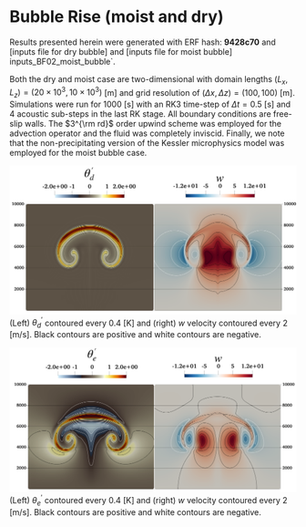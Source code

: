 # Bubble Rise (moist and dry)

Results presented herein were generated with ERF hash: **9428c70** and [inputs file for dry bubble]  and [inputs file for moist bubble]  inputs_BF02_moist_bubble`.
    
Both the dry and moist case are two-dimensional with domain lengths $(L_x, L_z) = (20 \times 10^3, 10\times10^3)$ [m] and grid resolution of $(\Delta x, \Delta z) = (100, 100)$ [m]. Simulations were run for $1000$ [s] with an RK3 time-step of $\Delta t=0.5$ [s] and 4 acoustic sub-steps in the last RK stage. All boundary conditions are free-slip walls. The $3^{\rm rd}$ order upwind scheme was employed for the advection operator and the fluid was completely inviscid. Finally, we note that the non-precipitating version of the Kessler microphysics model was employed for the moist bubble case. 
    
![Dry Bubble Rise](BF02_Dry_Bubble.png)
(Left) $\theta_{d}^{\prime}$ contoured every $0.4$ [K] and (right) $w$ velocity contoured every $2$ [m/s]. Black contours are positive and white contours are negative.

![Moist Bubble Rise](BF02_Moist_Bubble.png)
(Left) $\theta_{e}^{\prime}$ contoured every $0.4$ [K] and (right) $w$ velocity contoured every $2$ [m/s]. Black contours are positive and white contours are negative.

